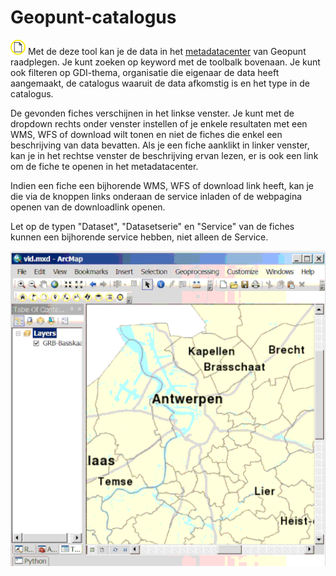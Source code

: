Geopunt-catalogus
=============

![](geopuntBatchGeocodingCmd.png) Met de deze tool kan je de data in het [metadatacenter](https://metadata.geopunt.be) van Geopunt raadplegen. 
Je kunt zoeken op keyword met de toolbalk bovenaan. 
Je kunt ook filteren op GDI-thema, organisatie die eigenaar de data heeft aangemaakt, de catalogus waaruit de data afkomstig is en het type in de catalogus.

De gevonden fiches verschijnen in het linkse venster. 
Je kunt met de dropdown rechts onder venster instellen of je enkele resultaten met een WMS, WFS of download wilt tonen en niet de fiches die enkel een beschrijving van data bevatten.
Als je een fiche aanklikt in linker venster, kan je in het rechtse venster de beschrijving ervan lezen, er is ook een link om de fiche te openen in het metadatacenter. 

Indien een fiche een bijhorende WMS, WFS of download link heeft, kan je die via de knoppen links onderaan de service inladen of de webpagina openen van de downloadlink openen.

Let op de typen "Dataset", "Datasetserie" en "Service" van de fiches kunnen een bijhorende service hebben, niet alleen de Service.

 ![](geopuntDatacatalog.gif "Geopunt-catalogus")